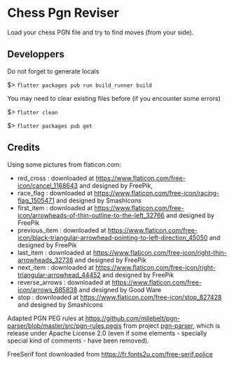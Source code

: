 # Chess Pgn Reviser

Load your chess PGN file and try to find moves (from your side).

## Developpers

Do not forget to generate locals

$> `flutter packages pub run build_runner build`

You may need to clear existing files before (if you encounter some errors)

$> `flutter clean`

$> `flutter packages pub get`

## Credits

Using some pictures from flaticon.com:
* red_cross : downloaded at https://www.flaticon.com/free-icon/cancel_1168643 and designed by FreePik,
* race_flag : downloaded at https://www.flaticon.com/free-icon/racing-flag_1505471 and designed by SmashIcons
* first_item : downloaded at https://www.flaticon.com/free-icon/arrowheads-of-thin-outline-to-the-left_32766 and designed by FreePik
* previous_item : downloaded at https://www.flaticon.com/free-icon/black-triangular-arrowhead-pointing-to-left-direction_45050 and designed by FreePik
* last_item : downloaded at https://www.flaticon.com/free-icon/right-thin-arrowheads_32738 and designed by FreePik
* next_item : downloaded at https://www.flaticon.com/free-icon/right-triangular-arrowhead_44452 and designed by FreePik
* reverse_arrows : downloaded at https://www.flaticon.com/free-icon/arrows_685838 and designed by Good Ware
* stop : downloaded at https://www.flaticon.com/free-icon/stop_827428 and designed by SmashIcons

Adapted PGN PEG rules at https://github.com/mliebelt/pgn-parser/blob/master/src/pgn-rules.pegjs from project [pgn-parser](https://github.com/mliebelt/pgn-parser/blob/master/src/pgn-rules.pegjs), which is release under Apache License 2.0 (even if some elements - specially special kind of comments - have been removed).

FreeSerif font downloaded from https://fr.fonts2u.com/free-serif.police